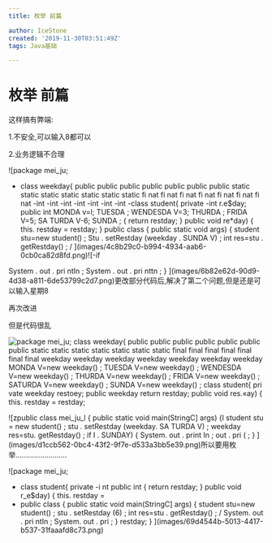 ```yaml
---
title: 枚举 前篇

author: IceStone
created: '2019-11-30T03:51:49Z'
tags: Java基础

---
```


# 枚举 前篇

这样搞有弊端:

1.不安全,可以输入8都可以

2.业务逻辑不合理

![package mei_ju; 
- class weekday{ 
public 
public 
public 
public 
public 
public 
public 
static 
static 
static 
static 
static 
static 
static 
fi nat 
fi nat 
fi nat 
fi nat 
fi nat 
fi nat 
fi nat 
-int 
-int 
-int 
-int 
-int 
-int 
-int 
-class student{ 
private -int r.e$day; 
public int 
MONDA v=l; 
TUESDA ; 
WENDESDA V=3; 
THURDA ; 
FRIDA V=5; 
SA TURDA V-6; 
SUNDA ; 
{ return restday; } 
public void re*day) { this. restday = restday; } 
public class { 
public static void args) { 
student stu=new student() ; 
Stu . setRestday (weekday . SUNDA V) ; 
int res=stu . getRestday() ; / ](images/4c8b29c0-b994-4934-aab6-0cb0ca82d8fd.png)![-if 

System . out . pri ntIn ; 
System . out . pri nttn ; } ](images/6b82e62d-90d9-4d38-a811-6de53799c2d7.png)更改部分代码后,解决了第二个问题,但是还是可以输入星期8


再次改进

但是代码很乱

![package mei_ju; 
class weekday{ 
public 
public 
public 
public 
public 
public 
public 
static 
static 
static 
static 
static 
static 
static 
final 
final 
final 
final 
final 
final 
final 
weekday 
weekday 
weekday 
weekday 
weekday 
weekday 
weekday 
MONDA V=new weekday() ; 
TUESDA V=new weekday() ; 
WENDESDA V=new weekday() ; 
THURDA V=new weekday() ; 
FRIDA V=new weekday() ; 
SATURDA V=new weekday() ; 
SUNDA V=new weekday() ; 
class student{ 
pri vate weekday restoey; 
public weekday 
return restday; 
public void res.«ay) { 
this. restday = restday; ](images/bbedae61-e7d6-42d9-97b8-7f73c440fb1c.png) 

![zpublic class mei_ju_l { 
public static void main(StringC] args) {l 
student stu = 
new student() ; 
stu . setRestday (weekday. SA TURDA V) ; 
weekday res=stu. getRestday() ; 
if I . SUNDAY) { 
System. out . print In ; 
out . pri ( ; } ](images/d1ccb562-0bc4-43f2-9f7e-d533a3bb5e39.png)所以要用枚举.........................


![package mei_ju; 
- class student{ 
private -i nt 
public int { return restday; } 
public void r_e$day) { this. restday = 
- public class { 
public static void main(StringC] args) { 
student stu=new student() ; 
stu . setRestday (6) ; 
int res=stu . getRestday() ; / 
System. out . pri ntIn ; 
System. out . pri ; } 
restday; } ](images/69d4544b-5013-4417-b537-31faaafd8c73.png)
